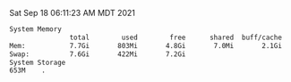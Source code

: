Sat Sep 18 06:11:23 AM MDT 2021
```bash
System Memory
               total        used        free      shared  buff/cache   available
Mem:           7.7Gi       803Mi       4.8Gi       7.0Mi       2.1Gi       6.5Gi
Swap:          7.6Gi       422Mi       7.2Gi
System Storage
653M	.
```
```bash
